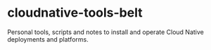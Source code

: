# cloudnative-tools-belt

Personal tools, scripts and notes to install and operate Cloud Native deployments and platforms.
